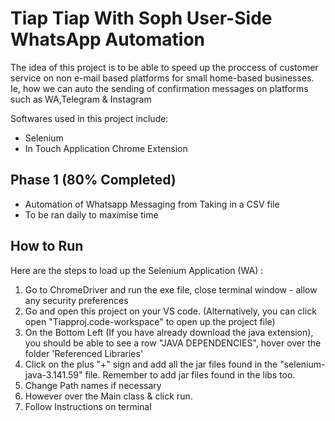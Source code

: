 # Tiap Tiap With Soph User-Side WhatsApp Automation 

The idea of this project is to be able to speed up the proccess of customer service on non e-mail based platforms for small home-based businesses. Ie, how we can auto the sending of confirmation messages on platforms such as WA,Telegram & Instagram <br>

Softwares used in this project include:
- Selenium
- In Touch Application Chrome Extension

## Phase 1 (80% Completed)
- Automation of Whatsapp Messaging from Taking in a CSV file
- To be ran daily to maximise time

## How to Run
Here are the steps to load up the Selenium Application (WA) : 
1. Go to ChromeDriver and run the exe file, close terminal window - allow any security preferences
2. Go and open this project on your VS code. (Alternatively, you can click open "Tiapproj.code-workspace" to open up the project file)
3. On the Bottom Left (If you have already download the java extension), you should be able to see a row "JAVA DEPENDENCIES", hover over the folder 'Referenced Libraries' 
4. Click on the plus "+" sign and add all the jar files found in the "selenium-java-3.141.59" file. Remember to add jar files found in the libs too.
5. Change Path names if necessary
6. However over the Main class & click run. 
7. Follow Instructions on terminal

